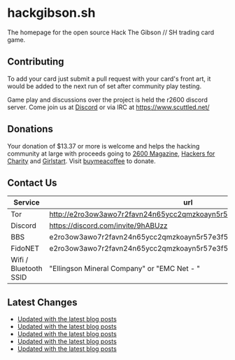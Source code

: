 # hackgibson.sh
The homepage for the open source Hack The Gibson // SH trading card game.


## Contributing

To add your card just submit a pull request with your card's front art, it would be added to the next run of set after community play testing.

Game play and discussions over the project is held the r2600 discord server. Come join us at [Discord](https://discord.com/invite/9hABUzz) or via IRC at https://www.scuttled.net/


## Donations

Your donation of $13.37 or more is welcome and helps the hacking community at large with proceeds going to [2600 Magazine](https://2600.com/), [Hackers for Charity](https://hackersforcharity.org) and [Girlstart](https://girlstart.org).  Visit [buymeacoffee](https://www.buymeacoffee.com/hackgibson.sh) to donate.


## Contact Us

Service | url
-|-
Tor | http://e2ro3ow3awo7r2favn24n65ycc2qmzkoayn5r57e3f56nvjwdcgg32ad.onion
Discord | https://discord.com/invite/9hABUzz
BBS | e2ro3ow3awo7r2favn24n65ycc2qmzkoayn5r57e3f56nvjwdcgg32ad.onion:23
FidoNET | e2ro3ow3awo7r2favn24n65ycc2qmzkoayn5r57e3f56nvjwdcgg32ad.onion:24554
Wifi / Bluetooth SSID | "Ellingson Mineral Company" or "EMC Net - <fidonet address>"

## Latest Changes
<!-- BLOG-POST-LIST:START -->
- [Updated with the latest blog posts](https://github.com/DFW2600/hackgibson.sh/commit/53147eca5e3c3cae9c60a68393723273ebd83463)
- [Updated with the latest blog posts](https://github.com/DFW2600/hackgibson.sh/commit/0ac43d257fdbc58ebafc6d4c68e57d00dc2c3132)
- [Updated with the latest blog posts](https://github.com/DFW2600/hackgibson.sh/commit/3e10c04f04625a81efa7d3a9259f9db394b19c16)
- [Updated with the latest blog posts](https://github.com/DFW2600/hackgibson.sh/commit/181b1bbf9b3f5f6008ee0bebbad2ee4dd6afb981)
- [Updated with the latest blog posts](https://github.com/DFW2600/hackgibson.sh/commit/e7c2eef42936a653870df995ca02cab268db278d)
<!-- BLOG-POST-LIST:END -->
